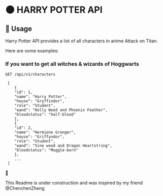 # :new_moon: HARRY POTTER API
## :book: Usage
Harry Potter API provides a list of all characters in anime Attack on Titan.

Here are some examples:
### If you want to get all witches & wizards of Hoggwarts
```
GET /api/v1/characters
```
```
 [
    {
    "id": 1,
    "name": "Harry Potter",
    "house": "Gryffindor",
    "role": "Student",
    "wand": "Holly Wood and Phoenix Feather",
    "bloodstatus": "half-blood"
    },
    {
    "id": 2,
    "name": "Hermione Granger",
    "house": "Griffyndor",
    "role": "Student",
    "wand": "Vine wood and Dragon Heartstring",
    "bloodstatus": "Muggle-born"
    },
    ...
 ]
```
:construction:

This Readme is under construction and was inspired by my friend @ChenchenZheng
